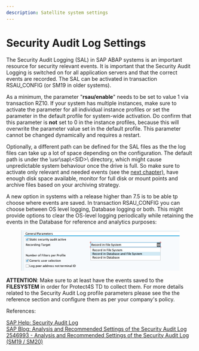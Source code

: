 ```yaml
---
description: Satellite system settings
---
```


# Security Audit Log Settings

The Security Audit Logging (SAL) in SAP ABAP systems is an important resource for security relevant events. It is important that the Security Audit Logging is switched on for all application servers and that the correct events are recorded. The SAL can be activated in transaction RSAU\_CONFIG (or SM19 in older systems).

As a minimum, the parameter "**rsau/enable**" needs to be set to value 1 via transaction RZ10. If your system has multiple instances, make sure to activate the parameter for all individual instance profiles or set the parameter in the default profile for system-wide activation. Do confirm that this parameter is **not** set to 0 in the instance profiles, because this will overwrite the parameter value set in the default profile. This parameter cannot be changed dynamically and requires a restart.

Optionally, a different path can be defined for the SAL files as the the log files can take up a lot of space depending on the configuration. The default path is under the \usr\sap\\\<SID>\ directory, which might cause unpredictable system behaviour once the drive is full. So make sure to activate only relevant and needed events (see the [next chapter)](audit-event-ids-to-record.md), have enough disk space available, monitor for full disk or mount points and archive files based on your archiving strategy.

A new option in systems with a release higher than 7.5 is to be able tp choose where events are saved. In transaction RSAU\_CONFIG you can choose between OS level logging, Database logging or both. This might provide options to clear the OS-level logging periodically while retaining the events in the Database for reference and analytics purposes: &#x20;

<figure><img src="../../../.gitbook/assets/image.png" alt=""><figcaption></figcaption></figure>

**ATTENTION**: Make sure to at least have the events saved to the **FILESYSTEM** in order for Protect4S TD to collect them. For more details related to the Security Audit Log profile parameters please see the the reference section and configure them as per your company's policy.

References:

[SAP Help: Security Audit Log](https://help.sap.com/docs/SAP\_NETWEAVER\_700/12b9c3746c53101486a59afda7426260/c769bcb7f36611d3a6510000e835363f.html)\
[SAP Blog: Analysis and Recommended Settings of the Security Audit Log](https://blogs.sap.com/2014/12/11/analysis-and-recommended-settings-of-the-security-audit-log-sm19-sm20/)\
[2546993 - Analysis and Recommended Settings of the Security Audit Log (SM19 / SM20)](https://launchpad.support.sap.com/#/notes/2546993)
